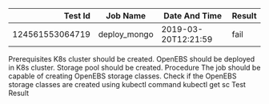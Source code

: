 |    Test Id    |  Job Name  |   Date And Time   |Result |
|--------------:|------------|-------------------|-------|
|124561553064719|deploy_mongo|2019-03-20T12:21:59|fail   |
Prerequisites
K8s cluster should be created.
OpenEBS should be deployed in K8s cluster.
Storage pool should be created.
Procedure
The job should be capable of creating OpenEBS storage classes.
Check if the OpenEBS storage classes are created using kubectl command kubectl get sc
Test Result

